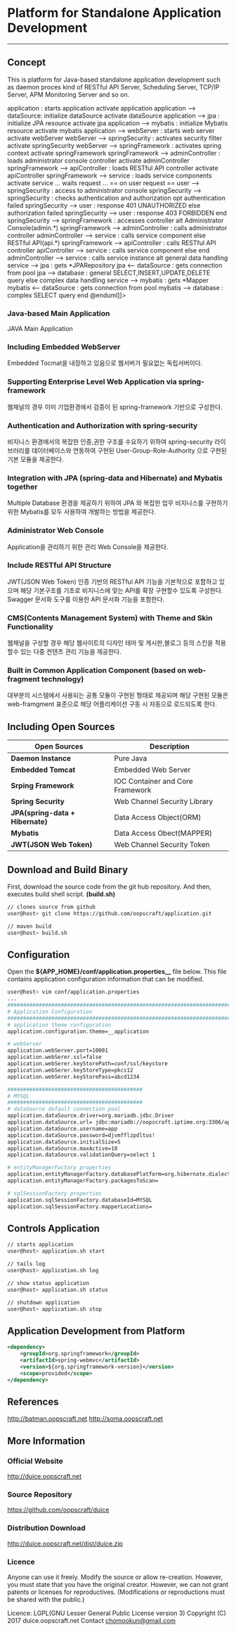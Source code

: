 # Platform for Standalone Application Development
----------------------------------------------------------------------------------------------------

## Concept
This is platform for Java-based standalone application development such as daemon proces kind of RESTful API Server, Scheduling Server, TCP/IP Server, APM Monitoring Server and so on.


<![CDATA[@startuml 
scale 1000 width
skinparam handwritten true
skinparam monochrome true
skinparam ParticipantPadding 2
skinparam BoxPadding 0
skinparam classFontSize 8
skinparam sequenceArrowThickness 1
skinparam sequenceMessageAlign center
skinparam roundcorner 3
skinparam maxmessagesize 100
hide footbox
title 
	Platform for Standalone Application Development
end title
actor "User" as user
box "Application Container" #eee
	participant "Application" as application
end box
box "Web Channel" #f7f7f7
	participant "Embedded Tomcat" as webServer
	participant "spring-security" as springSecurity
	participant "spring-framework" as springFramework
end box
box "Contoller" #eee
	participant "Administrator Console" as adminController
	participant "RESTful API" as apiController
end box
box "Service Component" #f7f7f7
	participant "Service Component" as service
end box
box "Data Access Object Layer" #eee
	participant "JPA(spring-data + Hibernate)" as jpa
	participant "Mybatis" as mybatis
	participant "DataSource\nDBCP(ConnectionPool)" as dataSource
	database "Database" as database
end box
== on application start ==
user --> application : starts application
activate application
application --> dataSource: initialize dataSource
activate dataSource
application --> jpa : initialize JPA resource
activate jpa
application --> mybatis : initialize Mybatis resource
activate mybatis
application --> webServer : starts web server
activate webServer
webServer --> springSecurity : activates security filter
activate springSecurity
webServer --> springFramework : activates spring context
activate springFramework
springFramework --> adminController : loads administrator console controller
activate adminController
springFramework --> apiController : loads RESTful API controller
activate apiController
springFramework --> service : loads service components
activate service
... waits request ...
== on user request ==
user --> springSecurity : access to administrator console
springSecurity --> springSecurity : checks authentication and authorization
opt authentication failed
	springSecurity --> user : response 401 UNAUTHORIZED
else authorization failed
	springSecurity --> user : response 403 FORBIDDEN
end
springSecurity --> springFramework : accesses controller
alt Administrator Console(admin.*)
	springFramework --> adminController : calls administrator controller
	adminController --> service : calls service component
else RESTful API(api.*)
	springFramework --> apiController : calls RESTful API controller
	apiController --> service : calls service component
else 
end
adminController --> service : calls service instance
alt general data handling
	 service --> jpa : gets *JPARepository
	 jpa <-- dataSource : gets connection from pool
	 jpa --> database : general SELECT,INSERT,UPDATE,DELETE query
else complex data handling
	 service --> mybatis : gets *Mapper
	 mybatis <-- dataSource : gets connection from pool
	 mybatis --> database : complex SELECT query
end
@enduml]]>

### Java-based Main Application 
JAVA Main Application

### Including Embedded WebServer
Embedded Tocmat을 내장하고 있음으로 웹서버가 필요없는 독립서버이다.

### Supporting Enterprise Level Web Application via spring-framework
웹채널의 경우 이미 기업환경에서 검증이 된 spring-framework 기반으로 구성한다.

### Authentication and Authorization with spring-security
비지니스 환경에서의 복잡한 인증,권한 구조를 수요하기 위하여 spring-security 라이브러리를 데이터베이스와 연동하여 구현된 User-Group-Role-Authority 으로 구현된 기본 모듈을 제공한다.

### Integration with JPA (spring-data and Hibernate) and  Mybatis together
Multiple Database 환경을 제공하기 위하여 JPA 와 복잡한 업무 비지니스를 구현하기 위한 Mybatis를 모두 사용하여 개발하는 방법을 제공한다.

### Administrator Web Console
Application을 관리하기 위한 관리 Web Console을 제공한다.

### Include RESTful API Structure
JWT(JSON Web Token) 인증 기반의 RESTful API 기능을 기본적으로 포함하고 있으며 해당 기본구조를 기초로 비지니스에 맞는 API를 확장 구현할수 있도록 구성한다.
Swagger 문서화 도구를 이용한 API 문서화 기능을 포함한다.

### CMS(Contents Management System) with Theme and Skin Functionality
웹채널을 구성할 경우 해당 웹사이트의 디자인 테마 및 게시판,블로그 등의 스킨을 적용할수 있는 다중 컨텐츠 관리 기능을 제공한다. 

### Built in Common Application Component (based on web-fragment technology)
대부분의 시스템에서 사용되는 공통 모듈이 구현된 형태로 제공되며 해당 구현된 모듈은 web-framgment 표준으로 해당 어플리케이션 구동 시 자동으로 로드되도록 한다.

## Including Open Sources
| Open Sources     						| Description      							|
|-------------------------------------- |------------------------------------------ |
| **Daemon Instance**					| Pure Java      							|
| **Embedded Tomcat**					| Embedded Web Server      					|
| **Srping Framework**				| IOC Container and Core Framework    	 	|
| **Spring Security**      			| Web Channel Security Library           	|
| **JPA(spring-data + Hibernate)**	| Data Access Object(ORM)           		|
| **Mybatis**   						| Data Access Obect(MAPPER)           		|
| **JWT(JSON Web Token)**				| Web Channel Security Token           		|


## Download and Build Binary
First, download the source code from the git hub repository.
And then, executes build shell script. **__(build.sh)__**
```bash
// clones source from github
user@host> git clone https://github.com/oopscraft/application.git

// maven build
user@host> build.sh
```

## Configuration
Open the **${APP_HOME}/conf/application.properties__** file below.
This file contains application configuration information that can be modified.
```bash
user@host> vim conf/application.properties
...
################################################################################
# Application Configuration
################################################################################
# application theme configuration
application.configuration.theme=__application

# webServer
application.webServer.port=10001
application.webSerer.ssl=false
application.webSerer.keyStorePath=conf/ssl/keystore
application.webSerer.keyStoreType=pkcs12
application.webSerer.keyStorePass=abcd1234

###########################################
# MYSQL
########################################### 
# dataSource default connection pool
application.dataSource.driver=org.mariadb.jdbc.Driver
application.dataSource.url= jdbc:mariadb://oopscraft.iptime.org:3306/app
application.dataSource.username=app
application.dataSource.password=djvmfflzpdltus!
application.dataSource.initialSize=5
application.dataSource.maxActive=10
application.dataSource.validationQuery=select 1

# entityManagerFactory properties
application.entityManagerFactory.databasePlatform=org.hibernate.dialect.MySQLDialect
application.entityManagerFactory.packagesToScan=

# sqlSessionFactory properties
application.sqlSessionFactory.databaseId=MYSQL
application.sqlSessionFactory.mapperLocations=
```

## Controls Application
```bash
// starts application
user@host> application.sh start

// tails log 
user@host> application.sh log

// show status application
user@host> application.sh status

// shutdown application
user@host> application.sh stop
```

## Application Development from Platform
```xml
<dependency>
    <groupId>org.springframework</groupId>
    <artifactId>spring-webmvc</artifactId>
    <version>${org.springframework-version}</version>
    <scope>provided</scope>
</dependency>
```

## References
http://batman.oopscraft.net
http://soma.oopscraft.net

## More Information
### Official Website
http://duice.oopscraft.net

### Source Repository
https://github.com/oopscraft/duice

### Distribution Download
http://duice.oopscraft.net/dist/duice.zip

### Licence
Anyone can use it freely. Modify the source or allow re-creation. However, you must state that you have the original creator. However, we can not grant patents or licenses for reproductives. (Modifications or reproductions must be shared with the public.)

Licence: LGPL(GNU Lesser General Public License version 3) Copyright (C) 2017 duice.oopscraft.net Contact chomookun@gmail.com
